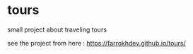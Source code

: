 # tours
small project about traveling tours

see the project from here :
https://farrokhdev.github.io/tours/
